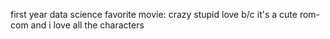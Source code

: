 first year
data science
favorite movie: crazy stupid love b/c it's a cute rom-com and i love all the characters